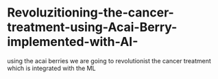 # Revoluzitioning-the-cancer-treatment-using-Acai-Berry-implemented-with-AI-
using the acai berries we are going to revolutionist the cancer treatment which is integrated with the ML 
